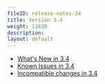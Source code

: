 ```yaml
---
fileID: release-notes-34
title: Version 3.4
weight: 11630
description: 
layout: default
---
```

- [What's New in 3.4](release-notes-new-features34)
- [Known Issues in 3.4](release-notes-known-issues34)
- [Incompatible changes in 3.4](release-notes-upgrading-changes34)
